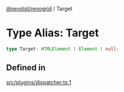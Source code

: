 [@revolist/revogrid](README.md) / Target

# Type Alias: Target

```ts
type Target: HTMLElement | Element | null;
```

## Defined in

[src/plugins/dispatcher.ts:1](https://github.com/revolist/revogrid/blob/baf80d21081b40195ffd6e11abd1249f2fd26dae/src/plugins/dispatcher.ts#L1)
